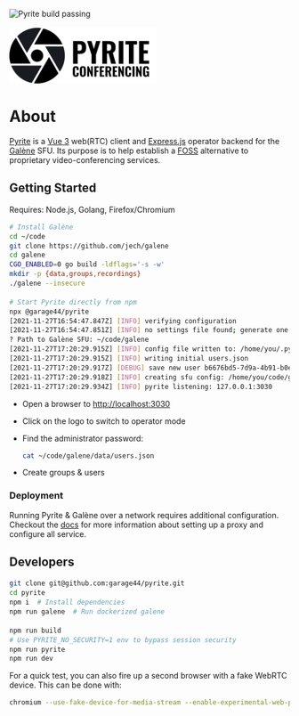 ![Pyrite build passing](https://github.com/garage44/pyrite/actions/workflows/test.yml/badge.svg)
<br /><br />
<img height="100" src="./ui/public/logo-text.svg">
<br />

# About

[Pyrite](https://pyrite.video) is a [Vue 3](https://v3.vuejs.org/) web(RTC) client and
[Express.js](http://expressjs.com/) operator backend for the [Galène](https://github.com/jech/galene)
SFU. Its purpose is to help establish a [FOSS](https://en.wikipedia.org/wiki/Free_and_open-source_software)
alternative to proprietary video-conferencing services.

## Getting Started

Requires: Node.js, Golang, Firefox/Chromium

```bash
# Install Galène
cd ~/code
git clone https://github.com/jech/galene
cd galene
CGO_ENABLED=0 go build -ldflags='-s -w'
mkdir -p {data,groups,recordings}
./galene --insecure

# Start Pyrite directly from npm
npx @garage44/pyrite
[2021-11-27T16:54:47.847Z] [INFO] verifying configuration
[2021-11-27T16:54:47.851Z] [INFO] no settings file found; generate one...
? Path to Galène SFU: ~/code/galene
[2021-11-27T17:20:29.915Z] [INFO] config file written to: /home/you/.pyriterc
[2021-11-27T17:20:29.915Z] [INFO] writing initial users.json
[2021-11-27T17:20:29.917Z] [DEBUG] save new user b6676bd5-7d9a-4b91-b0e6-a8f0673d113c
[2021-11-27T17:20:29.918Z] [INFO] creating sfu config: /home/you/code/galene/data/config.json
[2021-11-27T17:20:29.934Z] [INFO] pyrite listening: 127.0.0.1:3030
```

* Open a browser to <http://localhost:3030>
* Click on the logo to switch to operator mode

* Find the administrator password:

  ```bash
  cat ~/code/galene/data/users.json
  ```

* Create groups & users

### Deployment

Running Pyrite & Galène over a network requires additional configuration.
Checkout the [docs](./docs/index.md) for more information about setting up
a proxy and configure all service.

## Developers

  ```bash
  git clone git@github.com:garage44/pyrite.git
  cd pyrite
  npm i  # Install dependencies
  npm run galene  # Run dockerized galene

  npm run build
  # Use PYRITE_NO_SECURITY=1 env to bypass session security
  npm run pyrite
  npm run dev
  ```

For a quick test, you can also fire up a second browser with a fake WebRTC
device. This can be done with:

```bash
chromium --use-fake-device-for-media-stream --enable-experimental-web-platform-features --user-data-dir=/tmp/.chromium-tmp http://localhost:3030
```
